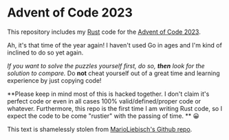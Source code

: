 # Advent of Code 2023

This repository includes my [Rust](https://www.rust-lang.org/) code for the [Advent of Code 2023](https://adventofcode.com/2023/about).

Ah, it's that time of the year again! I haven't used Go in ages and I'm kind of inclined to do so yet again.

*If you want to solve the puzzles yourself first, do so, **then** look for the solution to compare.*
Do **not** cheat yourself out of a great time and learning experience by just copying code!

**Please keep in mind most of this is hacked together.
I don't claim it's perfect code or even in all cases 100% valid/defined/proper code or whatever. Furthermore, this repo is the first time I am writing Rust code, so I expect the code to be come "rustier" with the passing of time.  ** 😀

This text is shamelessly stolen from [MarioLiebisch's Github repo](https://github.com/MarioLiebisch/Advent-of-Code-2023).
